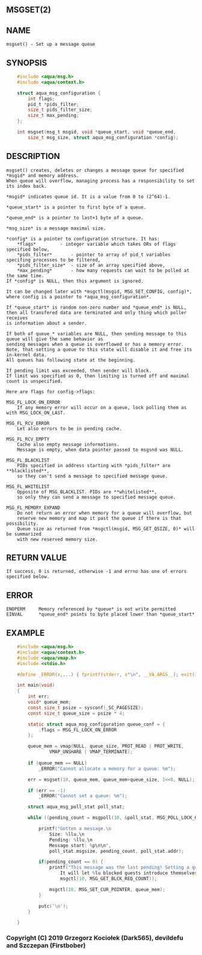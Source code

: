 ## MSGSET(2)

## NAME
	msgset() - Set up a message queue

## SYNOPSIS
```c
	#include <aqua/msg.h>
	#include <aqua/context.h>

	struct aqua_msg_configuration {
		int flags;
		pid_t *pids_filter;
		size_t pids_filter_size;
		size_t max_pending;
	};

	int msgset(msg_t msgid, void *queue_start, void *queue_end,
		size_t msg_size, struct aqua_msg_configuration *config);
```

## DESCRIPTION
	msgset() creates, deletes or changes a message queue for specified *msgid* and memory address.
	When queue will overflow, managing process has a responsibility to set its index back.

	*msgid* indicates queue id. It is a value from 0 to (2^64)-1.

	*queue_start* is a pointer to first byte of a queue.

	*queue_end* is a pointer to last+1 byte of a queue.

	*msg_size* is a message maximal size.
	
	*config* is a pointer to configuration structure. It has:
		*flags* 		- integer variable which takes ORs of flags specified below,
		*pids_filter* 		- pointer to array of pid_t variables specifing processes to be filtered,
		*pids_filter_size*	- size of an array specified above,
		*max_pending*		- how many requests can wait to be polled at the same time.
	If *config* is NULL, then this argument is ignored.

	It can be changed later with *msgctl(msgid, MSG_SET_CONFIG, config)*,
	where config is a pointer to *aqua_msg_configuration*.

	If *queue_start* is random non-zero number and *queue_end* is NULL,
	then all transfered data are terminated and only thing which poller receives
	is information about a sender.

	If both of queue_* variables are NULL, then sending message to this queue will give the same behavior as
	sending messages when a queue is overflowed or has a memory error.
	Note, that setting a queue to this state will disable it and free its in-kernel data.
	All queues has following state at the beginning.

	If pending limit was exceeded, then sender will block.
	If limit was specified as 0, then limiting is turned off and maximal count is unspecified.

	Here are flags for config->flags:

	MSG_FL_LOCK_ON_ERROR
		If any memory error will occur on a queue, lock polling them as with MSG_LOCK_ON_LAST.

	MSG_FL_RCV_ERROR
		Let also errors to be in pending cache.

	MSG_FL_RCV_EMPTY
		Cache also empty message informations.
		Message is empty, when data pointer passed to msgsnd was NULL.

	MSG_FL_BLACKLIST
		PIDs specified in address starting with *pids_filter* are **blacklisted**,
		so they can't send a message to specified message queue.

	MSG_FL_WHITELIST
		Opposite of MSG_BLACKLIST. PIDs are **whitelisted**,
		so only they can send a message to specified message queue.

	MSG_FL_MEMORY_EXPAND
		Do not return an error when memory for a queue will overflow, but
		reserve new memory and map it past the queue if there is that possibility.
		Queue size as returned from *msgctl(msgid, MSG_GET_QSIZE, 0)* will be summarized
		with new reserved memory size.

## RETURN VALUE
	If success, 0 is returned, otherwise -1 and errno has one of errors specified below.

## ERROR
	ENOPERM		Memory referenced by *queue* is not write permitted
	EINVAL		*queue_end* points to byte placed lower than *queue_start*

## EXAMPLE
```c
	#include <aqua/msg.h>
	#include <aqua/context.h>
	#include <aqua/vmap.h>
	#include <stdio.h>

	#define _ERROR(x,...) { fprintf(stderr, x"\n", __VA_ARGS__); exit(1); }

	int main(void)
	{
		int err;
		void* queue_mem;
		const size_t psize = sysconf(_SC_PAGESIZE);
		const size_t queue_size = psize * 4;

		static struct aqua_msg_configuration queue_conf = {
			.flags = MSG_FL_LOCK_ON_ERROR
		};

		queue_mem = vmap(NULL, queue_size, PROT_READ | PROT_WRITE,
				VMAP_UNSHARE | VMAP_TERMINATE);
		
		if (queue_mem == NULL)
			_ERROR("Cannot allocate a memory for a queue: %m");

		err = msgset(10, queue_mem, queue_mem+queue_size, 1<<8, NULL);

		if (err == -1)
			_ERROR("Cannot set a queue: %m");

		struct aqua_msg_poll_stat poll_stat;

		while ((pending_count = msgpoll(10, &poll_stat, MSG_POLL_LOCK_ON_LAST)) > 0) {

			printf("Gotten a message.\n
				Size: %llu,\n
				Pending: %llu,\n
				Message start: %p\n\n",
				poll_stat.msgsize, pending_count, poll_stat.addr);

			if(pending_count == 0) {
				printf("This message was the last pending! Setting a queue back.\n
					It will let %lu blocked guests introduce themselves.\n\n",
					msgctl(10, MSG_GET_BLCK_REQ_COUNT));

				msgctl(10, MSG_SET_CUR_POINTER, queue_mem);
			}

			putc('\n');
		}

	}
```




### Copyright (C) 2019 Grzegorz Kociołek (Dark565), devildefu and Szczepan (Firstbober)
